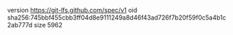 version https://git-lfs.github.com/spec/v1
oid sha256:745bbf455cbb3ff04d8e9111249a8d46f43ad726f7b20f59f0c5a4b1c2ab777d
size 5962
